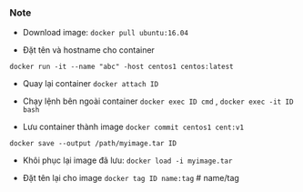 ### Note

- Download image: `docker pull ubuntu:16.04`

- Đặt tên và hostname cho container

`docker run -it --name "abc" -host centos1 centos:latest`

- Quay lại container `docker attach ID`

- Chạy lệnh bên ngoài container `docker exec ID cmd` , `docker exec -it ID bash`

* Lưu container thành image `docker commit centos1 cent:v1`

`docker save --output /path/myimage.tar ID`

- Khôi phục lại image đã lưu: `docker load -i myimage.tar`

- Đặt tên lại cho image `docker tag ID name:tag` # name/tag








